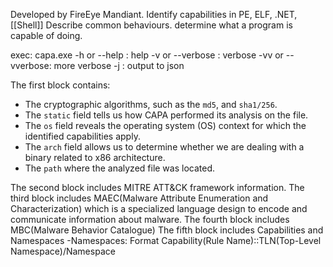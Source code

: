 Developed by FireEye Mandiant.
Identify capabilities in PE, ELF, .NET, [[Shell]] 
Describe common behaviours.
determine what a program is capable of doing.

exec: capa.exe <program> <switch>
	-h or --help :  help
	-v or --verbose : verbose
	-vv or --vverbose: more verbose
	-j : output to json

The first block contains:
- The cryptographic algorithms, such as the `md5`, and `sha1/256`.
- The `static` field tells us how CAPA performed its analysis on the file.
- The `os` field reveals the operating system (OS) context for which the identified capabilities apply.
- The `arch` field allows us to determine whether we are dealing with a binary related to x86 architecture.
- The `path` where the analyzed file was located.

The second block includes MITRE ATT&CK framework information.
The third block includes MAEC(Malware Attribute Enumeration and Characterization) which is a specialized language design to encode and communicate information about malware.
The fourth block includes MBC(Malware Behavior Catalogue)
The fifth block includes Capabilities and Namespaces
	-Namespaces: Format
		Capability(Rule Name)::TLN(Top-Level Namespace)/Namespace
